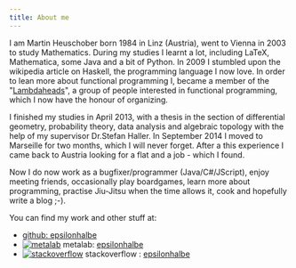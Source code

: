 ```yaml
---
title: About me
---
```


I am Martin Heuschober born 1984 in Linz (Austria), went to Vienna in 2003 to
study Mathematics. During my studies I learnt a lot, including LaTeX, Mathematica,
some Java and a bit of Python. In 2009 I stumbled upon the wikipedia article on
Haskell, the programming language I now love. In order to lean more about
functional programming I, became a member of the
"[Lambdaheads](https://metalab.at/wiki/Lambdaheads)", a group of people
interested in functional programming, which I now have the honour of organizing.

I finished my studies in April 2013, with a thesis in the section of differential
geometry, probability theory, data analysis and algebraic topology with the help
of my supervisor Dr.Stefan Haller. In September 2014 I moved to Marseille for
two months, which I will never forget. After a this experience I came back to
Austria looking for a flat and a job - which I found.

Now I do now work as a bugfixer/programmer (Java/C#/JScript), enjoy meeting
friends, occasionally play boardgames, learn more about programming, practise
Jiu-Jitsu when the time allows it, cook and hopefully write a blog ;-).

You can find my work and other stuff at:

- <a href="https://github.com/epsilonhalbe" class="fa fa-github"> github: epsilonhalbe</a>
- <a href="https://metalab.at">![metalab](./files/metalab.ico)</a> metalab:  [epsilonhalbe](https://metalab.at/wiki/Benutzer:Epsilon.halbe)
- <a href="https://stackoverflow.com">![stackoverflow](./files/stackoverflow.ico)</a> stackoverflow : [epsilonhalbe](http://stackoverflow.com/users/630160/epsilonhalbe)
